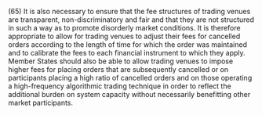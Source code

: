(65) It is also necessary to ensure that the fee structures of trading venues are transparent, non-discriminatory and fair and that they are not structured in such a way as to promote disorderly market conditions. It is therefore appropriate to allow for trading venues to adjust their fees for cancelled orders according to the length of time for which the order was maintained and to calibrate the fees to each financial instrument to which they apply. Member States should also be able to allow trading venues to impose higher fees for placing orders that are subsequently cancelled or on participants placing a high ratio of cancelled orders and on those operating a high-frequency algorithmic trading technique in order to reflect the additional burden on system capacity without necessarily benefitting other market participants.
